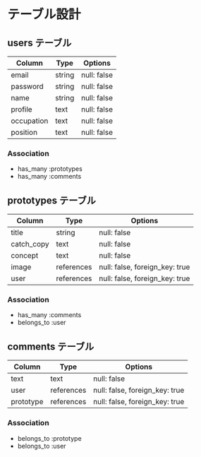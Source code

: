 # テーブル設計
## users テーブル
| Column      | Type   | Options     |
| ----------- | ------ | ----------- |
| email       | string | null: false |
| password    | string | null: false |
| name        | string | null: false |
| profile     | text   | null: false |
| occupation  | text   | null: false |
| position    | text   | null: false |
### Association
- has_many :prototypes
- has_many :comments
## prototypes テーブル
| Column     | Type       | Options                        |
| ---------- | ---------- | ------------------------------ |
| title      | string     | null: false                   |
| catch_copy | text       | null: false                    |
| concept    | text       | null: false                    |
| image      | references | null: false, foreign_key: true |
| user       | references | null: false, foreign_key: true |
### Association
- has_many :comments
- belongs_to :user
## comments テーブル
| Column    | Type       | Options                        |
| --------- | ---------- | ------------------------------ |
| text      | text       | null: false                    |
| user      | references | null: false, foreign_key: true |
| prototype | references | null: false, foreign_key: true |
### Association
- belongs_to :prototype
- belongs_to :user 
